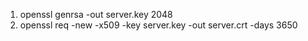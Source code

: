 1. openssl genrsa -out server.key 2048
2. openssl req -new -x509 -key server.key -out server.crt -days 3650
